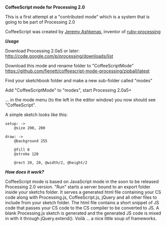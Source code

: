 **CoffeeScript mode for Processing 2.0**

This is a first attempt at a "contributed mode" which is a 
system that is going to be part of Processing 2.0

CoffeeScript was created by [Jeremy Ashkenas](https://github.com/jashkenas), inventor of [ruby-processing](https://github.com/jashkenas/ruby-processing)

***Usage***

Download Processing 2.0a5 or later:
http://code.google.com/p/processing/downloads/list

Download this mode and rename folder to "CoffeeScriptMode"
https://github.com/fjenett/coffeescript-mode-processing/zipball/latest

Find your sketchbook folder and make a new sub-folder called "modes"

Add "CoffeeScriptMode" to "modes", start Processing 2.0a5+

... in the mode menu (to the left in the editor window) you
now should see "CoffeeScript".

A simple sketch looks like this:

	setup: ->
		@size 200, 200

	draw: ->
		@background 255
	
		@fill 0
		@stroke 120
	
		@rect 20, 20, @width/2, @height/2


***How does it work?***

CoffeeScript mode is based on JavaScript mode in the soon to be released Processing 2.0 version. "Run" starts a server bound to an export folder inside your sketchs folder. It serves a generated html file containing your CS code along with Processing.js, CoffeeScript.js, jQuery and all other files to include from your sketch folder. The html file contains a short snippet of JS code that passes your CS code to the CS compiler to be converted to JS. A blank Processing.js sketch is generated and the generated JS code is mixed in with it through jQuery.extend(). Voilà ... a nice little soup of frameworks.

